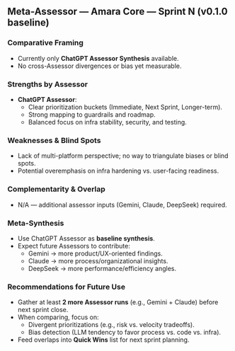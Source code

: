 ## Meta-Assessor — Amara Core — Sprint N (v0.1.0 baseline)

### Comparative Framing

- Currently only **ChatGPT Assessor Synthesis** available.
- No cross-Assessor divergences or bias yet measurable.

### Strengths by Assessor

- **ChatGPT Assessor**:
  - Clear prioritization buckets (Immediate, Next Sprint, Longer-term).
  - Strong mapping to guardrails and roadmap.
  - Balanced focus on infra stability, security, and testing.

### Weaknesses & Blind Spots

- Lack of multi-platform perspective; no way to triangulate biases or blind spots.
- Potential overemphasis on infra hardening vs. user-facing readiness.

### Complementarity & Overlap

- N/A — additional assessor inputs (Gemini, Claude, DeepSeek) required.

### Meta-Synthesis

- Use ChatGPT Assessor as **baseline synthesis**.
- Expect future Assessors to contribute:
  - Gemini → more product/UX-oriented findings.
  - Claude → more process/organizational insights.
  - DeepSeek → more performance/efficiency angles.

### Recommendations for Future Use

- Gather at least **2 more Assessor runs** (e.g., Gemini + Claude) before next sprint close.
- When comparing, focus on:
  - Divergent prioritizations (e.g., risk vs. velocity tradeoffs).
  - Bias detection (LLM tendency to favor process vs. code vs. infra).
- Feed overlaps into **Quick Wins** list for next sprint planning.
